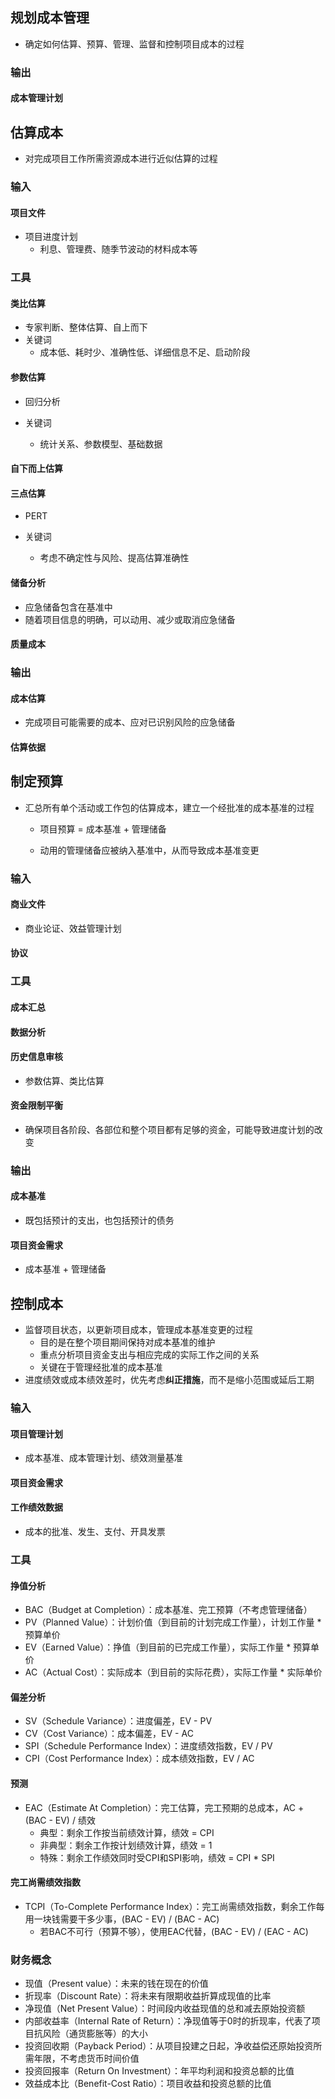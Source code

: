 ## 规划成本管理

- 确定如何估算、预算、管理、监督和控制项目成本的过程

### 输出

#### 成本管理计划

## 估算成本

- 对完成项目工作所需资源成本进行近似估算的过程

### 输入

#### 项目文件

- 项目进度计划
  - 利息、管理费、随季节波动的材料成本等

### 工具

#### 类比估算

- 专家判断、整体估算、自上而下
- 关键词
  - 成本低、耗时少、准确性低、详细信息不足、启动阶段

#### 参数估算

- 回归分析

- 关键词
  - 统计关系、参数模型、基础数据

#### 自下而上估算

#### 三点估算

- PERT

- 关键词
  - 考虑不确定性与风险、提高估算准确性

#### 储备分析

- 应急储备包含在基准中
- 随着项目信息的明确，可以动用、减少或取消应急储备

#### 质量成本

### 输出

#### 成本估算

- 完成项目可能需要的成本、应对已识别风险的应急储备

#### 估算依据

## 制定预算

- 汇总所有单个活动或工作包的估算成本，建立一个经批准的成本基准的过程
  
  - 项目预算 = 成本基准 + 管理储备
  
  - 动用的管理储备应被纳入基准中，从而导致成本基准变更

### 输入

#### 商业文件

- 商业论证、效益管理计划

#### 协议

### 工具

#### 成本汇总

#### 数据分析

#### 历史信息审核

- 参数估算、类比估算

#### 资金限制平衡

- 确保项目各阶段、各部位和整个项目都有足够的资金，可能导致进度计划的改变

### 输出

#### 成本基准

- 既包括预计的支出，也包括预计的债务

#### 项目资金需求

- 成本基准 + 管理储备

## 控制成本

- 监督项目状态，以更新项目成本，管理成本基准变更的过程
  - 目的是在整个项目期间保持对成本基准的维护
  - 重点分析项目资金支出与相应完成的实际工作之间的关系
  - 关键在于管理经批准的成本基准
- 进度绩效或成本绩效差时，优先考虑**纠正措施**，而不是缩小范围或延后工期

### 输入

#### 项目管理计划

- 成本基准、成本管理计划、绩效测量基准

#### 项目资金需求

#### 工作绩效数据

- 成本的批准、发生、支付、开具发票

### 工具

#### 挣值分析

- BAC（Budget at Completion）：成本基准、完工预算（不考虑管理储备）
- PV（Planned Value）：计划价值（到目前的计划完成工作量），计划工作量 * 预算单价
- EV（Earned Value）：挣值（到目前的已完成工作量），实际工作量 * 预算单价
- AC（Actual Cost）：实际成本（到目前的实际花费），实际工作量 * 实际单价

#### 偏差分析

- SV（Schedule Variance）：进度偏差，EV - PV
- CV（Cost Variance）：成本偏差，EV - AC
- SPI（Schedule Performance Index）：进度绩效指数，EV / PV
- CPI（Cost Performance Index）：成本绩效指数，EV / AC

#### 预测

- EAC（Estimate At Completion）：完工估算，完工预期的总成本，AC + (BAC - EV) / 绩效
  - 典型：剩余工作按当前绩效计算，绩效 = CPI
  - 非典型：剩余工作按计划绩效计算，绩效 = 1
  - 特殊：剩余工作绩效同时受CPI和SPI影响，绩效 = CPI * SPI

#### 完工尚需绩效指数

- TCPI（To-Complete Performance Index）：完工尚需绩效指数，剩余工作每用一块钱需要干多少事，(BAC - EV) / (BAC - AC)
  - 若BAC不可行（预算不够），使用EAC代替，(BAC - EV) / (EAC - AC)

### 财务概念

- 现值（Present value）：未来的钱在现在的价值
- 折现率（Discount Rate）：将未来有限期收益折算成现值的比率
- 净现值（Net Present Value）：时间段内收益现值的总和减去原始投资额
- 内部收益率（Internal Rate of Return）：净现值等于0时的折现率，代表了项目抗风险（通货膨胀等）的大小
- 投资回收期（Payback Period）：从项目投建之日起，净收益偿还原始投资所需年限，不考虑货币时间价值
- 投资回报率（Return On Investment）：年平均利润和投资总额的比值
- 效益成本比（Benefit-Cost Ratio）：项目收益和投资总额的比值